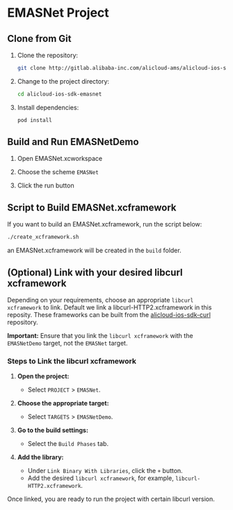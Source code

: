 # EMASNet Project

## Clone from Git

1. Clone the repository:
    ```bash
    git clone http://gitlab.alibaba-inc.com/alicloud-ams/alicloud-ios-sdk-emasnet.git
    ```
   
2. Change to the project directory:
    ```bash
    cd alicloud-ios-sdk-emasnet
    ```

3. Install dependencies:
    ```bash
    pod install
    ```

## Build and Run EMASNetDemo

1. Open EMASNet.xcworkspace

2. Choose the scheme `EMASNet`

3. Click the run button

## Script to Build EMASNet.xcframework

If you want to build an EMASNet.xcframework, run the script below:

   ```bash
   ./create_xcframework.sh
   ```

   an EMASNet.xcframework will be created in the `build` folder.

## (Optional) Link with your desired libcurl xcframework

Depending on your requirements, choose an appropriate `libcurl xcframework` to link. Default we link a libcurl-HTTP2.xcframework in this reposity. These frameworks can be built from the [alicloud-ios-sdk-curl](http://gitlab.alibaba-inc.com/alicloud-ams/alicloud-ios-sdk-curl.git) repository.

**Important:** Ensure that you link the `libcurl xcframework` with the `EMASNetDemo` target, not the `EMASNet` target.

### Steps to Link the libcurl xcframework

1. **Open the project:**
   - Select `PROJECT` > `EMASNet`.

2. **Choose the appropriate target:**
   - Select `TARGETS` > `EMASNetDemo`.

3. **Go to the build settings:**
   - Select the `Build Phases` tab.

4. **Add the library:**
   - Under `Link Binary With Libraries`, click the `+` button.
   - Add the desired `libcurl xcframework`, for example, `libcurl-HTTP2.xcframework`.

Once linked, you are ready to run the project with certain libcurl version.